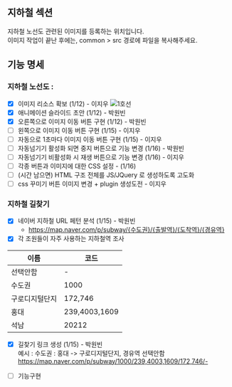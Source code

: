 ## 지하철 섹션
지하철 노선도 관련된 이미지를 등록하는 위치입니다.  
이미지 작업이 끝난 후에는, common > src 경로에 파일을 복사해주세요.

## 기능 명세
### 지하철 노선도 :
- [x] 이미지 리소스 확보 (1/12)  - 이지우
![1호선](https://mblogthumb-phinf.pstatic.net/20150627_37/revolutio419_1435375888142XpTtP_PNG/LINE_1.png?type=w420)
- [x] 애니메이션 슬라이드 초안 (1/12) - 박원빈
- [x] 오른쪽으로 이미지 이동 버튼 구현 (1/12) - 박원빈
- [ ] 왼쪽으로 이미지 이동 버튼 구현 (1/15) - 이지우
- [ ] 자동으로 1초마다 이미지 이동 버튼 구현 (1/15) - 이지우
- [ ] 자동넘기기 활성화 되면 중지 버튼으로 기능 변경 (1/16) - 박원빈
- [ ] 자동넘기기 비활성화 시 재생 버튼으로 기능 변경 (1/16) - 이지우
- [ ] 각종 버튼과 이미지에 대한 CSS 설정 - (1/16)
- [ ] (시간 남으면) HTML 구조 전체를 JS/JQuery 로 생성하도록 고도화
- [ ] css 꾸미기 버튼 이미지 변경 + plugin 생성도전 - 이지우 
### 지하철 길찾기
- [x] 네이버 지하철 URL 페턴 분석 (1/15) - 박원빈
  - https://map.naver.com/p/subway/{수도권}/{출발역}/{도착역}/{경유역}
- [x] 각 조원들이 자주 사용하는 지하철역 조사

| 이름  | 코드   |
|-----|------|
| 선택안함 | - |
| 수도권 | 1000 |
| 구로디지털단지 | 172,746 | 
| 홍대 | 239,4003,1609|
| 석남 | 20212 |

- [x] 길찾기 링크 생성 (1/15) - 박원빈  
예시 : 수도권 : 홍대 -> 구로디지털단지, 경유역 선택안함
https://map.naver.com/p/subway/1000/239,4003,1609/172,746/-

- [ ] 기능구현
